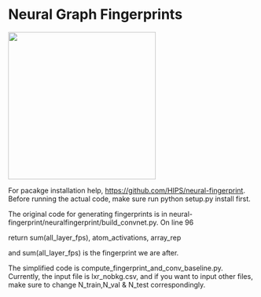 Neural Graph Fingerprints
=============

<img src="https://github.com/HIPS/DeepMolecules/blob/master/paper/figures/3d-nets/net1.png" width="300">

 For pacakge installation help, https://github.com/HIPS/neural-fingerprint. Before running the actual code, make sure run python setup.py install first.

The original code for generating fingerprints is in neural-fingerprint/neuralfingerprint/build_convnet.py. On line 96 

return sum(all_layer_fps), atom_activations, array_rep

and sum(all_layer_fps) is the fingerprint we are after.

The simplified code is compute_fingerprint_and_conv_baseline.py. Currently, the input file is lxr_nobkg.csv, and if you want to input other files, make sure to change N_train,N_val & N_test correspondingly.


